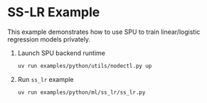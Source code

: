 # SS-LR Example

This example demonstrates how to use SPU to train linear/logistic regression models privately.

1. Launch SPU backend runtime

    ```sh
    uv run examples/python/utils/nodectl.py up
    ```

2. Run `ss_lr` example

    ```sh
    uv run examples/python/ml/ss_lr/ss_lr.py
    ```
